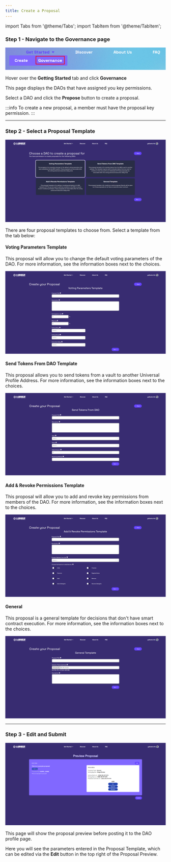 ```yaml
---
title: Create a Proposal
---
```


import Tabs from '@theme/Tabs';
import TabItem from '@theme/TabItem';

### Step 1 - Navigate to the Governance page
<div style={{textAlign: 'center'}}>

![3-1](./img/3-1_governance.png)

</div>

Hover over the **Getting Started** tab and click **Governance**

This page displays the DAOs that have assigned you key permissions.

Select a DAO and click the **Propose** button to create a proposal.

:::info
To create a new proposal, a member must have the proposal key permission.
:::

---
### Step 2 - Select a Proposal Template
![4-2-0](./img/4-2-0_template.png)

There are four proposal templates to choose from. Select a template from the tab below:

<Tabs>

<TabItem value="voting-parameters" label="Voting Parameters">

#### Voting Parameters Template
This proposal will allow you to change the default voting parameters of the DAO. For more information, see the information boxes next to the choices. 

![4-2-1](./img/4-2-1_parameters.png)

</TabItem>

<TabItem value="send-token-from-dao" label="Send Tokens From DAO">

#### Send Tokens From DAO Template
This proposal allows you to send tokens from a vault to another Universal Profile Address. For more information, see the information boxes next to the choices. 

![4-2-2](./img/4-2-2_send_tokens.png)

</TabItem>

<TabItem value="add-revoke" label="Add & Revoke Permissions">

#### Add & Revoke Permissions Template
This proposal will allow you to add and revoke key permissions from members of the DAO. For more information, see the information boxes next to the choices. 

![4-2-3](./img/4-2-3_permissions.png)

</TabItem>

<TabItem value="general" label="General">

#### General
This proposal is a general template for decisions that don't have smart contract execution. For more information, see the information boxes next to the choices. 

![4-2-4](./img/4-2-4_general.png)

</TabItem>

</Tabs>

---
### Step 3 - Edit and Submit
![4-3](./img/4-3_submit.png)

This page will show the proposal preview before posting it to the DAO profile page. 

Here you will see the parameters entered in the Proposal Template, which can be edited via the **Edit** button in the top right of the Proposal Preview. 
